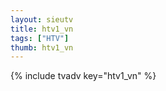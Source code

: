 ```yaml
--- 
layout: sieutv
title: htv1_vn
tags: ["HTV"]
thumb: htv1_vn
---
```

{% include tvadv key="htv1_vn" %}
